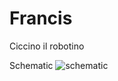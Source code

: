 # Francis
Ciccino il robotino

Schematic
![schematic](https://user-images.githubusercontent.com/52462865/113892822-b28f8100-97c6-11eb-89b9-b43ead24fb23.png)



